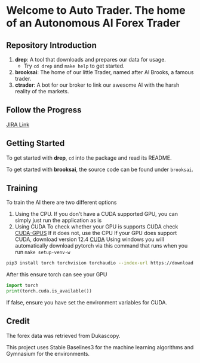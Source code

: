 # Welcome to Auto Trader. The home of an Autonomous AI Forex Trader

## Repository Introduction
1. **drep**: A tool that downloads and prepares our data for usage.
    - Try `cd drep` and `make help` to get started.
2. **brooksai**: The home of our little Trader, named after Al Brooks, a famous trader.
3. **ctrader**: A bot for our broker to link our awesome AI with the harsh reality of the markets.

## Follow the Progress
[JIRA Link](https://daveszczesny-college.atlassian.net/jira/software/projects/AT/boards/1/backlog)

## Getting Started

To get started with **drep**, `cd` into the package and read its README.

To get started with **brooksai**, the source code can be found under `brooksai`.

## Training
To train the AI there are two different options
1. Using the CPU. If you don't have a CUDA supported GPU, you can simply just run the application as is
2. Using CUDA
To check whether your GPU is supports CUDA check [CUDA-GPUS](https://developer.nvidia.com/cuda-gpus)
If it does not, use the CPU
If your GPU does support CUDA, download version 12.4 [CUDA](https://developer.nvidia.com/cuda-12-4-0-download-archive)
Using windows you will automatically download pytorch via this command that runs when you run `make setup-venv-w`
```bash
pip3 install torch torchvision torchaudio --index-url https://download.pytorch.org/whl/cu124
```
After this ensure torch can see your GPU
```python
import torch
print(torch.cuda.is_available())
```
If false, ensure you have set the environment variables for CUDA.


## Credit

The forex data was retrieved from Dukascopy.

This project uses Stable Baselines3 for the machine learning algorithms and Gymnasium for the environments.
